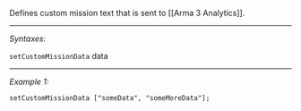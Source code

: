 Defines custom mission text that is sent to [[Arma 3 Analytics]].


---
*Syntaxes:*

`setCustomMissionData` data

---
*Example 1:*

```sqf
setCustomMissionData ["someData", "someMoreData"];
```